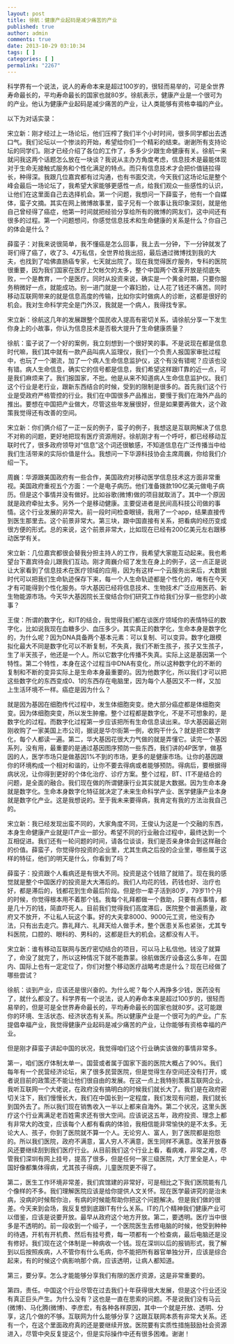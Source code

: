 ```yaml
---
layout: post
title: 徐航：健康产业起码是减少痛苦的产业
published: true
author: admin
comments: true
date: 2013-10-29 03:10:34
tags: [ ]
categories: [ ]
permalink: "2267"
---
```

科学界有一个说法，说人的寿命本来是超过100岁的，很轻而易举的，可是全世界寿命最长的，平均寿命最长的国家也就80岁。徐航表示，健康产业是一个很可为的产业。他认为健康产业起码是减少痛苦的产业，让人类能够有资格幸福的产业。

以下为对话实录：

宋立新：刚才经过上一场论坛，他们压榨了我们半个小时时间，很多同学都出去透口气。我们论坛以一个惨淡的开始，希望给你们一个精彩的结束。谢谢所有支持论坛的同学们。刚才已经介绍了各位的工作了，多多少少跟生命健康有关。徐航一来就问我这两个话题怎么放在一块谈？我说从主办方角度考虑，信息技术是最能体现对于生命无接触式服务和个性化满足的特点。而只有信息技术才会把价值链拉得长，种得深。我跟几位嘉宾都有过沟通，也有书面交流，今天我们这场论坛是整个峰会最后一场论坛了，我希望大家能够更感性一点，给我们观众一些感性的认识，让他们在这里面自己去选择机会。第一个问题，我想问一下薛蛮子，他有一个自媒体，蛮子文摘。其实在网上微博故事里，蛮子兄有一个故事让我印象深刻，就是他自己曾经得了癌症，他第一时间就把经验分享给所有的微博的网友们，这中间还有很多的过程。第一个问题想问，你感觉信息技术和生命健康的关系是什么？你自己的体会是什么？

薛蛮子：对我来说很简单，我不懂癌是怎么回事，我上去一分钟，下一分钟就发了哥们得了癌了，收了3、4万私信，全世界给我出招，最后通过微博找到我的大夫，也找到了哈佛直肠癌专家，七天就出院了。现在我觉得医疗服务，专科的医院很重要，因为我们国家在医疗上欠帐欠的太多，整个中国两个改革开放是彻底失败，一个是教育，一个是医疗。同时从投资来说，确实是一个黄金时期，只要你服务稍微好一点，就能成功。别一进门就是一个寡妇脸，让人花了钱还不痛苦。同时移动互联网带来的就是信息高度的传输，比如你实时做病人的诊断，这都是很好的机会。我对生命科学完全是门外汉，我就是一个病人，我得找专家。

宋立新：徐航这几年的发展跟整个国民收入提高有密切关系，请徐航分享一下发生你身上的小故事，你认为信息技术是否极大提升了生命健康质量？

徐航：蛮子说了一个好的案例，我立刻想到一个很好笑的事。不是说现在都是信息时代嘛，我们其中就有一款产品叫病人监理仪，我们一个负责人报国家审批过程中，也玩了一个潮流，加了一个病人生命信息监护仪，这个有没有错呢？应该也没有错。病人生命信息，确实它的信号都是信息，我们希望这样跟IT靠的近一点，可是我们麻烦来了。我们报国家，不批。他是从来不知道病人生命信息监护仪。我们这个行业是老行业，跟新东西结合的时候，受到的限制是很多的。首先我们这个行业是受政府严格管控的行业。我们在中国很多产品推出，要慢于我们在海外产品的推出。要想在中国把产业做大，尽管这些年发展很好，但是如果要再做大，这个政策我觉得还有改善的空间。

宋立新：你们俩介绍了一正一反的例子，蛮子的例子，我想这是互联网解决了信息不对称的问题，更好地把现有医疗资源用好。徐航刚才有一个呼吁，都已经移动互联时代了，很多政府领导对“信息”这个词还很敏感，不知道信息在广泛传播当中给我们生活带来的实际价值是什么。我想问一下华源科技协会主席周巍，你给我们介绍一下。

周巍：华源跟美国政府有一些合作，美国政府对移动医学信息技术这方面非常重视。美国政府重视五个方面：一个是电子病历。他们准备拨款190亿美元做电子病历。但是这个事情并没有做好。比如谷歌(微博)做的项目就取消了。其中一个原因就是政府牵扯太多。另外一个是移动健康。主要促进者是民间高科技公司做的事情。这个行业发展的非常大。前一段时间检查眼镜，我用了一个app，结果直接传到医生那里去。这个前景非常大。第三块，跟中国直接有关系，把看病的经历变成很方便的形式。总的来说，这个前景非常大，比如现在已经有200亿美元左右跟移动医学有关。

宋立新：几位嘉宾都很会替我分担主持人的工作，我希望大家能互动起来。我也希望台下嘉宾待会儿跟我们互动。刚才周巍介绍了发生在身上的例子，这一点正是说让大家看到了信息技术在医疗领域的应用，因为有这样一个云服务出来后，大数据时代可以把我们生命轨迹保存下来，每一个人生命轨迹都是个性化的，唯有在今天才有可能得到个性化服务。华大基因已经将信息技术、生物技术广泛应用医药、新生物能源市场。今天华大基因院长王俊结合你们研究工作给我们分享一些您的小故事？

王俊：所谓的数字化，和IT的结合，我觉得我们都在谈医疗领域你的表情特征的数字化，比如说我现在血糖多少、血压多少。其实真正的数字化，生命本身是数字化的，为什么呢？因为DNA具备两个基本元素：可以复制、可以变异。数字化跟模拟化最大不同是数字化可以不断复制，不失真，我们不断生孩子，孩子又生孩子，生了半天孩子，他还是一个人。所以它数字化传播不失真。实际上这是基因第一个特性。第二个特性，本身在这个过程当中DNA有变化，所以这种数字化的不断的复制和不断的变异实际上是生命本身最重要的。因为他数字化，所以我们才可以把这些数字化的东西变成0、1的东西存在电脑里，因为每个人基因又不一样，又加上生活环境不一样。癌症是因为什么？

就是因为基因在细胞传代过程中，发生体细胞突变。绝大部分癌症都是体细胞突变。因为体细胞突变，所以发生肿瘤。整个过程都是数字化，不是不可想象的，是数字化的过程。而数字化过程第一步应该把所有生命信息读出来。华大基因最近刚刚收购了一家美国上市公司，据说是华尔街第一例，收购干什么？就是把它数字化，每个人都读一遍。第二，华大基因花很大力气做的就是弄懂它。读完一个基因系列，没有用，最重要的是通过基因图序预防一些东西，我们讲的4P医学，做基因的人，医学市场只是做基因1%不到的市场，更多的是健康市场。让你的基因跟你的环境构成一个相对和谐的，让你不要去得病或者能够预防。得病后，要根据得病状况，让你得到更好的个体化治疗、诊疗方案。整个过程，BT、IT不是结合的问题，是全面的融合。我们现在做的所谓健康行业其实就是大数据。因为生命本身就是数字化。生命本身数字化特征就决定了未来生命科学产业、医学健康产业本身就是数字化产业。这是我想说的。至于我未来要得病，我肯定有我的方法治我自己的。

宋立新：我已经发现出蛮不同的，大家角度不同，王俊认为这是一个交融的东西，本身生命健康产业就是IT产业一部分。希望不同的行业融合过程中，最终达到一个互相促进。我们还有一轮问题的时间，请各位谈谈，我们是否亲身体会到这样融合的价值。薛蛮子，你觉得你投资的企业里，尤其生病之后投的企业里，哪些属于这样的特征，他们的明天是什么，你看到了吗？

薛蛮子：投资跟个人看病还是有很大不同。投资是这个钱赔了就赔了。现在我的感觉就是整个中国医疗的投资是大大滞后的。我们人均花的钱，药钱也好、治疗也好，都是滞后的，钱都花到生命最后阶段。但是你一辈子活到80岁，79岁11个月的时候，你觉得根本用不着那个钱。我每个礼拜都做一个救助，只要有点事情，都是几十万的钱，简直吓死人。目前我们觉得我们高度滞后，医院整个普遍质量，政府又不放开，不让私人玩这个事。好的大夫拿8000、9000元工资，他没有办法，只有出去走穴。靠礼拜六、礼拜天给人做手术，整个医患关系也紧张，尤其专科医院，口腔的、眼科的、男科的，这都是巨大的机会。这都没有人干。

宋立新：谁有移动互联网与医疗密切结合的项目，可以马上私信他。钱没了就算了，命没了就完了，所以这种情况下就不能靠蒙。徐航做医疗设备这么多年，在国内、国际上也有一定定位了，你们对整个移动医疗战略考虑是什么？现在已经做了哪些尝试？

徐航：谈到产业，应该还是很兴奋的。为什么呢？每个人再挣多少钱，医药没有了，就什么都没了。科学界有一个说法，说人的寿命本来是超过100岁的，很轻而易举的，但是可是全世界寿命最长的，平均寿命最长的国家也就80岁。这可能跟你的环境、生活状态、经济状态有关系。所以健康产业是一个很可为的产业。广东提倡幸福产业，我觉得健康产业起码是减少痛苦的产业，让你能够有资格幸福的产业。

但是刚才薛蛮子讲起中国的状况，我觉得咱们这个行业确实该做的事情非常多。

第一，咱们医疗体制太单一。国营或者属于国家下面的医院大概占了90%。我们每年有一个民营经济论坛，来了很多民营医院，但是觉得生存空间还没有打开，或者说目前的政策还不能让他们很自由的发展。在这一点上我特别羡慕互联网企业，我听互联网一个大佬说，在政府没有搞明白的时候我们就长大了。我们是在政府密切关注下，我们慢慢长大，我们在中国长到一定程度，我们发现有问题，我们就长到国外去了。所以我们现在销售收入一半以上都来自海外。第二个状况，这里头医疗这个行业离满足老百姓需求还有很大空间。应该说这五年，政府投资、理念上都有非常大的改变，应该每个人都有看病的体验，我相信能非常愉快的是不太多。无论大人、孩子，你到了医院就不算一个人。无论穷人、富人，到了医院都是抱怨的。所以我们医院，政府不满意，富人穷人不满意，医生同样不满意。改革开放春风还要继续刮到我们医疗行业。从目前我们这个行业上看，看病难，非常之难，尽管我们深圳有网上挂号，提高了很多，但是任何一家三级医院，大厅里全是人，中国好像都集体得病，尤其孩子得病，儿童医院更不得了。

第二，医生工作环境非常差，我们宾馆建的非常好，可是相比之下我们医院能有几个像样的不多。我们理解医院应该是给你提供人文关怀。现在医学最讲究的是治未病，没病的时候帮你治，有病的时候能帮助你把这个问题解决。但是我们做的很差。今天来到会场，我反复想到底跟IT有什么关系。IT的几个精神我们健康产业可以借鉴，应该是说要开放。最早从政府这个地方开放。第二，要透明。医疗当中很多是不透明的。前一段收到一个缎子，一个医院医生去修电脑的时候，他受到种种的待遇，开机有开机费、然后有挂号费，每一项都有一个检查病，最后电脑还是没有修好。我们现在这个体制是一种病收一个钱。现在深圳以后的报销形式，我了解到以后按照疾病，人不管你有什么毛病，你不能把所有器官单独分开，应该是综合起来，有的时候这个病影响那个病，应该透明，让病人都知道。

第三，要分享。怎么才能能够分享我们有限的医疗资源，这是非常重要的。

第四，责任。中国这个行业尽管在过去我们十年获得很大发展，但是这个行业还没有真正巨头产生。为什么没有？这也是一直在思索的问题。不是说我们没有马云(微博)、马化腾(微博)、李彦宏，有各种各样原因，其中一个就是开放、透明、分享，这几个做的不够。互联网为什么能够分享？这跟互联网本质有非常大关系。还有一个，在这个里面政府真的还是要继续开放。医院要有实质性措施鼓励社会资源进入，尽管中央反复提这个，但是实际操作中还有很多困难。谢谢！